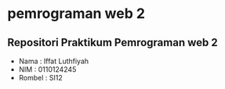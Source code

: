 # pemrograman web 2
## Repositori Praktikum Pemrograman web 2

- Nama : Iffat Luthfiyah
- NIM : 0110124245
- Rombel : SI12